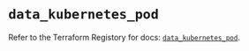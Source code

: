 # `data_kubernetes_pod`

Refer to the Terraform Registory for docs: [`data_kubernetes_pod`](https://registry.terraform.io/providers/hashicorp/kubernetes/2.25.1/docs/data-sources/pod).

